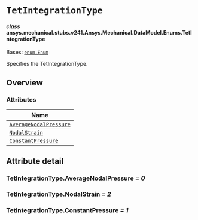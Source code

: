 # `TetIntegrationType`

<a id="ansys.mechanical.stubs.v241.Ansys.Mechanical.DataModel.Enums.TetIntegrationType"></a>

#### *class* ansys.mechanical.stubs.v241.Ansys.Mechanical.DataModel.Enums.TetIntegrationType

Bases: [`enum.Enum`](https://docs.python.org/3/library/enum.html#enum.Enum)

Specifies the TetIntegrationType.

<!-- !! processed by numpydoc !! -->

<a id="overview"></a>

## Overview

### Attributes

| Name |
| ---------------------------------------------------------------------- |
| [`AverageNodalPressure`](#TetIntegrationType.AverageNodalPressure) |
| [`NodalStrain`](#TetIntegrationType.NodalStrain) |
| [`ConstantPressure`](#TetIntegrationType.ConstantPressure) |

<a id="attribute-detail"></a>

## Attribute detail

<a id="TetIntegrationType.AverageNodalPressure"></a>

### TetIntegrationType.AverageNodalPressure *= 0*

<a id="TetIntegrationType.NodalStrain"></a>

### TetIntegrationType.NodalStrain *= 2*

<a id="TetIntegrationType.ConstantPressure"></a>

### TetIntegrationType.ConstantPressure *= 1*


